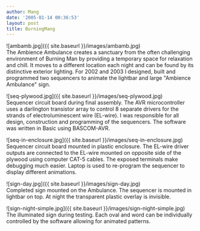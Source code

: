 ```yaml
---
author: Mang
date: '2005-01-14 00:36:53'
layout: post
title: BurningMang
---
```


![ambamb.jpg]({{ site.baseurl }}/images/ambamb.jpg)<br>
The Ambience Ambulance creates a sanctuary from the often challenging environment of Burning Man by providing a temporary space for relaxation and chill.  It moves to a different location each night and can be found by its distinctive exterior lighting.  For 2002 and 2003 I designed, built and programmed two sequencers to animate the lightbar and large "Ambience Ambulance" sign.

![seq-plywood.jpg]({{ site.baseurl }}/images/seq-plywood.jpg)<br>
Sequencer circuit board during final assembly.  The AVR microcontroller uses a darlington transistor array to control 8 separate drivers for the strands of electroluminescent wire (EL-wire).  I was responsible for all design, construction and programming of the sequencers.  The software was written in Basic using BASCOM-AVR.

![seq-in-enclosure.jpg]({{ site.baseurl }}/images/seq-in-enclosure.jpg)<br>
Sequencer circuit board mounted in plastic enclosure.  The EL-wire driver outputs are connected to the EL-wire mounted on opposite side of the plywood using computer CAT-5 cables.  The exposed terminals make debugging much easier.  Laptop is used to re-program the sequencer to display different animations.

![sign-day.jpg]({{ site.baseurl }}/images/sign-day.jpg)<br>
Completed sign mounted on the Ambulance.  The sequencer is mounted in lightbar on top.  At night the transparent plastic overlay is invisible.

![sign-night-simple.jpg]({{ site.baseurl }}/images/sign-night-simple.jpg)<br>
The illuminated sign during testing.  Each oval and word can be individually controlled by the software allowing for animated patterns.

